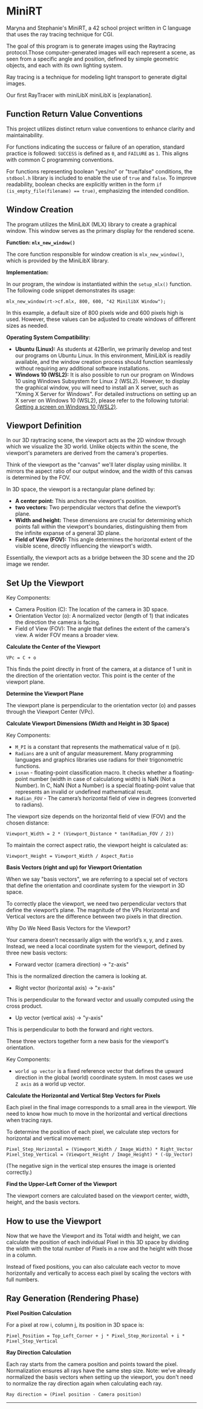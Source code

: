 # MiniRT
Maryna and Stephanie's MiniRT, a 42 school project written in C language that uses the ray tracing technique for CGI.

The goal of this program is to generate images using the Raytracing protocol.Those computer-generated images will each represent a scene, as seen from a specific angle and position, defined by simple geometric objects, and each with its own lighting system.

Ray tracing is a technique for modeling light transport to generate digital images.

Our first RayTracer with miniLibX
miniLibX is [explanation].

## Function Return Value Conventions

This project utilizes distinct return value conventions to enhance clarity and maintainability.

For functions indicating the success or failure of an operation, standard practice is followed: `SUCCESS` is defined as `0`, and `FAILURE` as `1`. This aligns with common C programming conventions.

For functions representing boolean "yes/no" or "true/false" conditions, the `stdbool.h` library is included to enable the use of `true` and `false`. To improve readability, boolean checks are explicitly written in the form `if (is_empty_file(filename) == true)`, emphasizing the intended condition.

## Window Creation

The program utilizes the MiniLibX (MLX) library to create a graphical window. This window serves as the primary display for the rendered scene.

**Function: `mlx_new_window()`**

The core function responsible for window creation is `mlx_new_window()`, which is provided by the MiniLibX library.

**Implementation:**

In our program, the window is instantiated within the `setup_mlx()` function. The following code snippet demonstrates its usage:

`mlx_new_window(rt->cf.mlx, 800, 600, "42 MinilibX Window");`

In this example, a default size of 800 pixels wide and 600 pixels high is used. However, these values can be adjusted to create windows of different sizes as needed.

**Operating System Compatibility:**

* **Ubuntu (Linux):** As students at 42Berlin, we primarily develop and test our programs on Ubuntu Linux. In this environment, MiniLibX is readily available, and the window creation process should function seamlessly without requiring any additional software installations.
* **Windows 10 (WSL2):** It is also possible to run our program on Windows 10 using Windows Subsystem for Linux 2 (WSL2). However, to display the graphical window, you will need to install an X server, such as "Xming X Server for Windows". For detailed instructions on setting up an X server on Windows 10 (WSL2), please refer to the following tutorial: [Getting a screen on Windows 10 (WSL2)](https://harm-smits.github.io/42docs/libs/minilibx/getting_started.html#getting-a-screen-on-windows-10-wsl2).

## Viewport Definition

In our 3D raytracing scene, the viewport acts as the 2D window through which we visualize the 3D world. Unlike objects within the scene, the viewport's parameters are derived from the camera's properties.

Think of the viewport as the "canvas" we'll later display using minilibx. It mirrors the aspect ratio of our output window, and the width of this canvas is determined by the FOV.

In 3D space, the viewport is a rectangular plane defined by:

* **A center point:** This anchors the viewport's position.
* **two vectors:** Two perpendicular vectors that define the viewport’s plane. 
* **Width and height:** These dimensions are crucial for determining which points fall within the viewport's boundaries, distinguishing them from the infinite expanse of a general 3D plane.
* **Field of View (FOV):** This angle determines the horizontal extent of the visible scene, directly influencing the viewport's width.

Essentially, the viewport acts as a bridge between the 3D scene and the 2D image we render.

## Set Up the Viewport

Key Components:
* Camera Position (C): The location of the camera in 3D space.
* Orientation Vector (o): A normalized vector (length of 1) that indicates the direction the camera is facing.
* Field of View (FOV): The angle that defines the extent of the camera's view. A wider FOV means a broader view.

**Calculate the Center of the Viewport**

`VPc = C + o`

This finds the point directly in front of the camera, at a distance of 1 unit in the direction of the orientation vector. This point is the center of the viewport plane.

**Determine the Viewport Plane**

The viewport plane is perpendicular to the orientation vector (o) and passes through the Viewport Center (VPc).

**Calculate Viewport Dimensions (Width and Height in 3D Space)**

Key Components:
* `M_PI` is a constant that represents the mathematical value of π (pi).
* `Radians` are a unit of angular measurement. Many programming languages and graphics libraries use radians for their trigonometric functions.
* `isnan` - floating-point classification macro. It checks whether a floating-point number (width in case of calculationg width) is NaN (Not a Number). In C, NaN (Not a Number) is a special floating-point value that represents an invalid or undefined mathematical result.
* `Radian_FOV` - The camera’s horizontal field of view in degrees (converted to radians).

The viewport size depends on the horizontal field of view (FOV) and the chosen distance:

`Viewport_Width = 2 * (Viewport_Distance * tan(Radian_FOV / 2))`

To maintain the correct aspect ratio, the viewport height is calculated as:

`Viewport_Height = Viewport_Width / Aspect_Ratio`

**Basis Vectors (right and up) for Viewport Orientation**

When we say "basis vectors", we are referring to a special set of vectors that define the orientation and coordinate system for the viewport in 3D space.

To correctly place the viewport, we need two perpendicular vectors that define the viewport’s plane. The magnitude of the VPs Horizontal and Vertical vectors are the difference between two pixels in that direction.

Why Do We Need Basis Vectors for the Viewport?

Your camera doesn’t necessarily align with the world’s x, y, and z axes. Instead, we need a local coordinate system for the viewport, defined by three new basis vectors:

* Forward vector (camera direction) → "z-axis"

This is the normalized direction the camera is looking at.

* Right vector (horizontal axis) → "x-axis"

This is perpendicular to the forward vector and usually computed using the cross product.

* Up vector (vertical axis) → "y-axis"

This is perpendicular to both the forward and right vectors.

These three vectors together form a new basis for the viewport's orientation.

Key Components:
* `world up vector` is a fixed reference vector that defines the upward direction in the global (world) coordinate system. In most cases we use `Z axis` as a world up vector.

**Calculate the Horizontal and Vertical Step Vectors for Pixels**

Each pixel in the final image corresponds to a small area in the viewport. We need to know how much to move in the horizontal and vertical directions when tracing rays.

To determine the position of each pixel, we calculate step vectors for horizontal and vertical movement:

`Pixel_Step_Horizontal = (Viewport_Width / Image_Width) * Right_Vector`
`Pixel_Step_Vertical = (Viewport_Height / Image_Height) * (-Up_Vector)`

(The negative sign in the vertical step ensures the image is oriented correctly.)

**Find the Upper-Left Corner of the Viewport**

The viewport corners are calculated based on the viewport center, width, height, and the basis vectors.

## How to use the Viewport

Now that we have the Viewport and its Total width and height, we can calculate the position of each individual Pixel in this 3D space by dividing the width with the total number of Pixels in a row and the height with those in a column. 

Instead of fixed positions, you can also calculate each vector to move horizontally and vertically to access each pixel by scaling the vectors with full numbers. 

## Ray Generation (Rendering Phase)

**Pixel Position Calculation**

For a pixel at row i, column j, its position in 3D space is:

`Pixel_Position = Top_Left_Corner + j * Pixel_Step_Horizontal + i * Pixel_Step_Vertical`

**Ray Direction Calculation**

Each ray starts from the camera position and points toward the pixel. Normalization ensures all rays have the same step size.
Note: we’ve already normalized the basis vectors when 
setting up the viewport, you don't need to normalize 
the ray direction again when calculating each ray.

`Ray direction = (Pixel position - Camera position)`

---